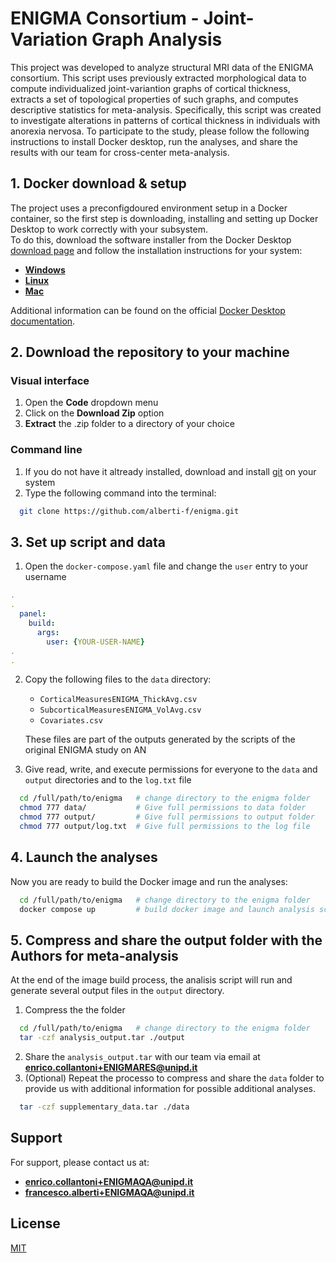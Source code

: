 
# ENIGMA Consortium - Joint-Variation Graph Analysis

This project was developed to analyze structural MRI data of the ENIGMA consortium. This script uses previously extracted morphological data to compute individualized joint-variantion graphs of cortical thickness, extracts a set of topological properties of such graphs, and computes descriptive statistics for meta-analysis. 
Specifically, this script was created to investigate alterations in patterns of cortical thickness in individuals with anorexia nervosa.
To participate to the study, please follow the following instructions to install Docker desktop, run the analyses, and share the results with our team for cross-center meta-analysis.



## 1. Docker download & setup

The project uses a preconfigdoured environment setup in a Docker container, so the first step is downloading, installing and setting up Docker Desktop to work correctly with your subsystem.  
To do this, download the software installer from the Docker Desktop [download page](https://www.docker.com/products/docker-desktop/) and follow the installation instructions for your system:
  * [**Windows**](https://docs.docker.com/desktop/install/windows-install/)
  * [**Linux**](https://docs.docker.com/desktop/install/linux-install/)
  * [**Mac**](https://docs.docker.com/desktop/install/mac-install/)  

Additional information can be found on the official [Docker Desktop documentation](https://docs.docker.com/desktop/).



## 2. Download the repository to your machine

###  Visual interface  
  1. Open the **Code** dropdown menu
  2. Click on the **Download Zip** option
  3. **Extract** the .zip folder to a directory of your choice

### Command line
  1. If you do not have it altready installed, download and install [git](https://git-scm.com/downloads) on your system
  2. Type the following command into the terminal:
```bash
  git clone https://github.com/alberti-f/enigma.git
```



## 3. Set up script and data

  1. Open the `docker-compose.yaml` file and change the `user` entry to your username
```yaml
.
.
  panel:
    build:
      args:
        user: {YOUR-USER-NAME}
.
.
```

  2. Copy the following files to the `data` directory:
     - `CorticalMeasuresENIGMA_ThickAvg.csv`
     - `SubcorticalMeasuresENIGMA_VolAvg.csv`
     - `Covariates.csv`

     These files are part of the outputs generated by the scripts of the original ENIGMA study on AN

  3. Give read, write, and execute permissions for everyone to the `data` and `output` directories and to the `log.txt` file 

```bash
  cd /full/path/to/enigma   # change directory to the enigma folder
  chmod 777 data/           # Give full permissions to data folder
  chmod 777 output/         # Give full permissions to output folder
  chmod 777 output/log.txt  # Give full permissions to the log file
```



## 4. Launch the analyses

Now you are ready to build the Docker image and run the analyses:
```bash
  cd /full/path/to/enigma   # change directory to the enigma folder
  docker compose up         # build docker image and launch analysis scripts
```

## 5. Compress and share the output folder with the Authors for meta-analysis
At the end of the image build process, the analisis script will run and generate several output files in the `output` directory.
  1. Compress the the folder
  ```bash
    cd /full/path/to/enigma   # change directory to the enigma folder
    tar -czf analysis_output.tar ./output
  ```
  2. Share the `analysis_output.tar` with our team via email at **enrico.collantoni+ENIGMARES@unipd.it**
  3. (Optional) Repeat the processo to compress and share the `data` folder to provide us with additional information for possible additional analyses.
  ```bash
    tar -czf supplementary_data.tar ./data
   ```



## Support
For support, please contact us at:
  * **enrico.collantoni+ENIGMAQA@unipd.it**
  * **francesco.alberti+ENIGMAQA@unipd.it**


## License

[MIT](https://choosealicense.com/licenses/mit/)
